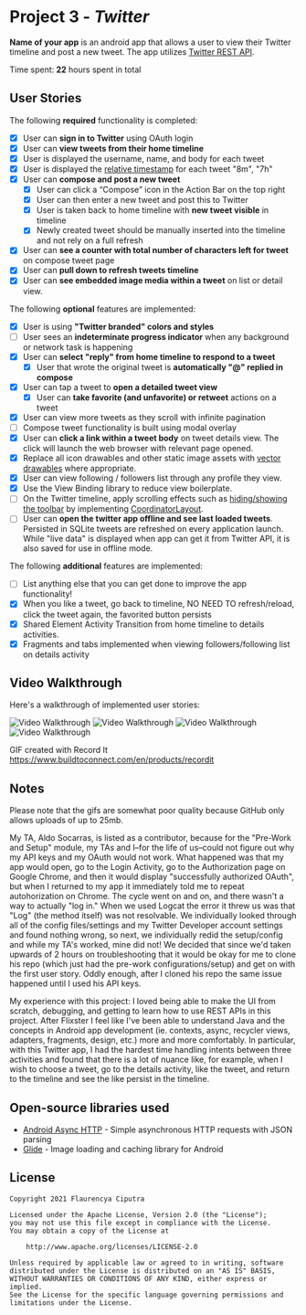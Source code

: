 # Project 3 - *Twitter*

**Name of your app** is an android app that allows a user to view their Twitter timeline and post a new tweet. The app utilizes [Twitter REST API](https://dev.twitter.com/rest/public).

Time spent: **22** hours spent in total

## User Stories

The following **required** functionality is completed:

* [x]	User can **sign in to Twitter** using OAuth login
* [x]	User can **view tweets from their home timeline**
  * [x] User is displayed the username, name, and body for each tweet
  * [x] User is displayed the [relative timestamp](https://gist.github.com/nesquena/f786232f5ef72f6e10a7) for each tweet "8m", "7h"
* [x] User can **compose and post a new tweet**
  * [x] User can click a “Compose” icon in the Action Bar on the top right
  * [x] User can then enter a new tweet and post this to Twitter
  * [x] User is taken back to home timeline with **new tweet visible** in timeline
  * [x] Newly created tweet should be manually inserted into the timeline and not rely on a full refresh
* [x] User can **see a counter with total number of characters left for tweet** on compose tweet page
* [x] User can **pull down to refresh tweets timeline**
* [x] User can **see embedded image media within a tweet** on list or detail view.

The following **optional** features are implemented:

* [x] User is using **"Twitter branded" colors and styles**
* [ ] User sees an **indeterminate progress indicator** when any background or network task is happening
* [x] User can **select "reply" from home timeline to respond to a tweet**
  * [x] User that wrote the original tweet is **automatically "@" replied in compose**
* [x] User can tap a tweet to **open a detailed tweet view**
  * [x] User can **take favorite (and unfavorite) or retweet** actions on a tweet
* [x] User can view more tweets as they scroll with infinite pagination
* [ ] Compose tweet functionality is built using modal overlay
* [x] User can **click a link within a tweet body** on tweet details view. The click will launch the web browser with relevant page opened.
* [x] Replace all icon drawables and other static image assets with [vector drawables](http://guides.codepath.org/android/Drawables#vector-drawables) where appropriate.
* [x] User can view following / followers list through any profile they view.
* [x] Use the View Binding library to reduce view boilerplate.
* [ ] On the Twitter timeline, apply scrolling effects such as [hiding/showing the toolbar](http://guides.codepath.org/android/Using-the-App-ToolBar#reacting-to-scroll) by implementing [CoordinatorLayout](http://guides.codepath.org/android/Handling-Scrolls-with-CoordinatorLayout#responding-to-scroll-events).
* [ ] User can **open the twitter app offline and see last loaded tweets**. Persisted in SQLite tweets are refreshed on every application launch. While "live data" is displayed when app can get it from Twitter API, it is also saved for use in offline mode.

The following **additional** features are implemented:

* [ ] List anything else that you can get done to improve the app functionality!
* [x] When you like a tweet, go back to timeline, NO NEED TO refresh/reload, click the tweet again, the favorited button persists
* [x] Shared Element Activity Transition from home timeline to details activities.
* [x] Fragments and tabs implemented when viewing followers/following list on details activity

## Video Walkthrough

Here's a walkthrough of implemented user stories:

<img src='https://github.com/flaurencyac/GIFs/blob/master/BetterQuality.gif' title='First High Quality Video Walkthrough' width='' alt='Video Walkthrough' />

<img src='https://github.com/flaurencyac/GIFs/blob/master/extraTwitterGif.gif' title='Second High Quality Video Walkthrough' width='' alt='Video Walkthrough' />

<img src='https://github.com/flaurencyac/Twitter/blob/main/Twitter.gif' title='First Video Walkthrough' width='' alt='Video Walkthrough' />

<img src='https://github.com/flaurencyac/Twitter/blob/main/extra.gif' title='Second Video Walkthrough' width='' alt='Video Walkthrough' />

GIF created with Record It https://www.buildtoconnect.com/en/products/recordit

## Notes

Please note that the gifs are somewhat poor quality because GitHub only allows uploads of up to 25mb.

My TA, Aldo Socarras, is listed as a contributor, because for the "Pre-Work and Setup" module, my TAs and I–for the life of us–could not figure out why my API keys and my OAuth would not work. What happened was that my app would open, go to the Login Activity, go to the Authorization page on Google Chrome, and then it would display "successfully authorized OAuth", but when I returned to my app it immediately told me to repeat autohorization on Chrome. The cycle went on and on, and there wasn't a way to actually "log in." When we used Logcat the error it threw us was that "Log" (the method itself) was not resolvable. We individually looked through all of the config files/settings and my Twitter Developer account settings and found nothing wrong, so next, we individually redid the setup/config and while my TA's worked, mine did not! We decided that since we'd taken upwards of 2 hours on troubleshooting that it would be okay for me to clone his repo (which just had the pre-work configurations/setup) and get on with the first user story. Oddly enough, after I cloned his repo the same issue happened until I used his API keys.

My experience with this project: I loved being able to make the UI from scratch, debugging, and getting to learn how to use REST APIs in this project. After Flixster I feel like I've been able to understand Java and the concepts in Android app development (ie. contexts, async, recycler views, adapters, fragments, design, etc.) more and more comfortably. In particular, with this Twitter app, I had the hardest time handling intents between three activities and found that there is a lot of nuance like, for example, when I wish to choose a tweet, go to the details activity, like the tweet, and return to the timeline and see the like persist in the timeline. 

## Open-source libraries used

- [Android Async HTTP](https://github.com/loopj/android-async-http) - Simple asynchronous HTTP requests with JSON parsing
- [Glide](https://github.com/bumptech/glide) - Image loading and caching library for Android

## License

    Copyright 2021 Flaurencya Ciputra

    Licensed under the Apache License, Version 2.0 (the "License");
    you may not use this file except in compliance with the License.
    You may obtain a copy of the License at

        http://www.apache.org/licenses/LICENSE-2.0

    Unless required by applicable law or agreed to in writing, software
    distributed under the License is distributed on an "AS IS" BASIS,
    WITHOUT WARRANTIES OR CONDITIONS OF ANY KIND, either express or implied.
    See the License for the specific language governing permissions and
    limitations under the License.
